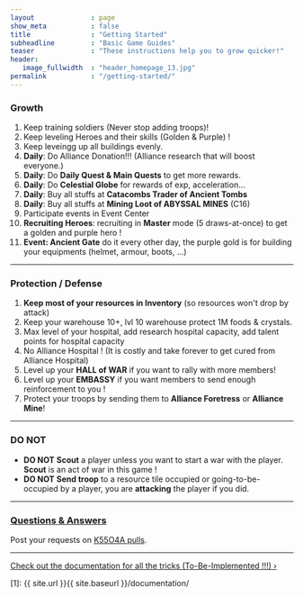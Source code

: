 ```yaml
---
layout              : page
show_meta           : false
title               : "Getting Started"
subheadline         : "Basic Game Guides"
teaser              : "These instructions help you to grow quicker!"
header:
   image_fullwidth  : "header_homepage_13.jpg"
permalink           : "/getting-started/"
---
```

### Growth
1. Keep training soldiers (Never stop adding troops)!
2. Keep leveling Heroes and their skills (Golden & Purple) !
3. Keep leveingg up all buildings evenly. 
4. **Daily**: Do Alliance Donation!!! (Alliance research that will boost everyone.)
5. **Daily**: Do **Daily Quest & Main Quests** to get more rewards.
6. **Daily**: Do **Celestial Globe** for rewards of exp, acceleration...
7. **Daily**: Buy all stuffs at **Catacombs Trader of Ancient Tombs**
8. **Daily**: Buy all stuffs at **Mining Loot of ABYSSAL MINES** (C16)
10. Participate events in Event Center
11. **Recruiting Heroes**: recruiting in **Master** mode (5 draws-at-once) to get a golden and purple hero !
12. **Event: Ancient Gate** do it every other day, the purple gold is for building your equipments (helmet, armour, boots, ...)

---
### Protection / Defense
1. **Keep most of your resources in Inventory** (so resources won't drop by attack)
2. Keep your warehouse 10+, lvl 10 warehouse protect 1M foods & crystals.
3. Max level of your hospital, add research hospital capacity, add talent points for hospital capacity
4. No Alliance Hospital ! (It is costly and take forever to get cured from Alliance Hospital)
5. Level up your **HALL of WAR** if you want to rally with more members!
6. Level up your **EMBASSY** if you want members to send enough reinforcement to you !
7. Protect your troops by sending them to **Alliance Foretress** or **Alliance Mine**!

---
### DO NOT 
* **DO NOT** **Scout** a player unless you want to start a war with the player. **Scout** is an act of war in this game !
* **DO NOT** **Send troop** to a resource tile occupied or going-to-be-occupied by a player, you are **attacking** the player if you did.

---
### [Questions & Answers](https://rkuo2023.github.io/k55o4a/design/mediaelement_js/)
Post your requests on [K55O4A pulls](https://github.com/rkuo2023/k55o4a/pulls).<br>

---
<a class="radius button small" href="{{ site.url }}{{ site.baseurl }}/documentation/">Check out the documentation for all the tricks (To-Be-Implemented !!!) ›</a>


 [1]: {{ site.url }}{{ site.baseurl }}/documentation/
